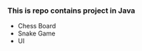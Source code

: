 <h3>This is repo contains project in Java</h3>
<ul>
  <li>Chess Board</li>
  <li>Snake Game</li>
  <li>UI</li>
</ul>
